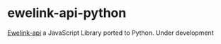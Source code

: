 # ewelink-api-python
[Ewelink-api](https://github.com/skydiver/ewelink-api) a JavaScript Library ported to Python. Under development

